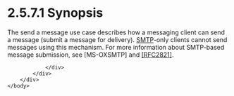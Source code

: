<html dir="LTR" xmlns:mshelp="http://msdn.microsoft.com/mshelp" xmlns:ddue="http://ddue.schemas.microsoft.com/authoring/2003/5" xmlns:xlink="http://www.w3.org/1999/xlink" xmlns:tool="http://www.microsoft.com/tooltip">
    <head>
        <meta http-equiv="Content-Type" content="text/html; CHARSET=utf-8"></meta>
        <meta name="save" content="history"></meta>
        <title>2.5.7.1 Synopsis</title>
        <xml>
            <mshelp:toctitle title="2.5.7.1 Synopsis"></mshelp:toctitle>
            <mshelp:rltitle title="[MS-OXPROTO]: Synopsis"></mshelp:rltitle>
            <mshelp:keyword index="A" term="e3e490e9-0d81-4740-af3b-765b74c63cb0"></mshelp:keyword>
            <mshelp:attr name="DCSext.ContentType" value="open specification"></mshelp:attr>
            <mshelp:attr name="AssetID" value="e3e490e9-0d81-4740-af3b-765b74c63cb0"></mshelp:attr>
            <mshelp:attr name="TopicType" value="kbRef"></mshelp:attr>
            <mshelp:attr name="DCSext.Title" value="[MS-OXPROTO]: Synopsis" />
        </xml>
    </head>
    <body>
        <div id="header">
            <h1 class="heading">2.5.7.1 Synopsis</h1>
        </div>
        <div id="mainSection">
            <div id="mainBody">
                <div id="allHistory" class="saveHistory"></div>
                <div id="sectionSection0" class="section" name="collapseableSection">
                    

<p>The send a message use case describes how a messaging client
can send a message (submit a message for delivery). <a href="f888c37a-d994-4b91-96a5-e88cfbd66bd6.htm#gt_0678be67-e739-4e33-97fe-2b03b903a379">SMTP</a>-only clients cannot
send messages using this mechanism. For more information about SMTP-based
message submission, see <mshelp:link keywords="1056b1f9-1cad-4037-bf77-4023769ee85c" tabindex="0">[MS-OXSMTP]</mshelp:link>
and <a href="https://go.microsoft.com/fwlink/?LinkId=90384">[RFC2821]</a>.</p>


                </div>
            </div>
        </div>
    </body>
</html>